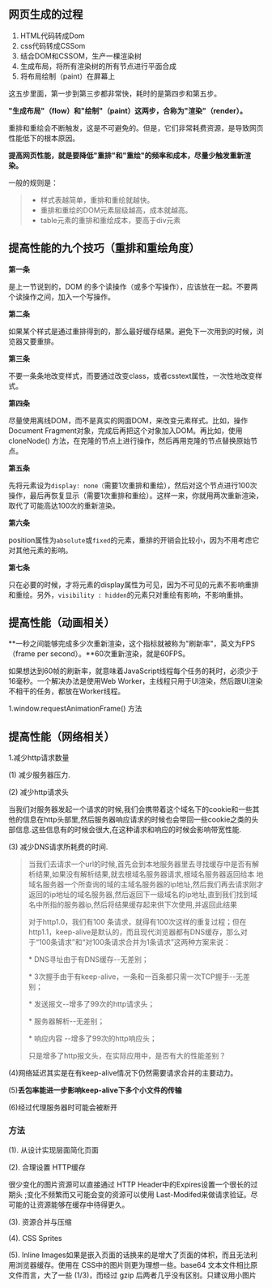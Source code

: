## 网页生成的过程

1. HTML代码转成Dom
2. css代码转成CSSom
3. 结合DOM和CSSOM，生产一棵渲染树
4. 生成布局，将所有渲染树的所有节点进行平面合成
5. 将布局绘制（paint）在屏幕上

这五步里面，第一步到第三步都非常快，耗时的是第四步和第五步。

**"生成布局"（flow）和"绘制"（paint）这两步，合称为"渲染"（render）。**

重排和重绘会不断触发，这是不可避免的。但是，它们非常耗费资源，是导致网页性能低下的根本原因。

**提高网页性能，就是要降低"重排"和"重绘"的频率和成本，尽量少触发重新渲染。**

一般的规则是：

> * 样式表越简单，重排和重绘就越快。
> * 重排和重绘的DOM元素层级越高，成本就越高。
> * table元素的重排和重绘成本，要高于div元素

## 提高性能的九个技巧（重排和重绘角度）

**第一条**

是上一节说到的，DOM 的多个读操作（或多个写操作），应该放在一起。不要两个读操作之间，加入一个写操作。

**第二条**

如果某个样式是通过重排得到的，那么最好缓存结果。避免下一次用到的时候，浏览器又要重排。

**第三条**

不要一条条地改变样式，而要通过改变class，或者csstext属性，一次性地改变样式。

**第四条**

尽量使用离线DOM，而不是真实的网面DOM，来改变元素样式。比如，操作Document Fragment对象，完成后再把这个对象加入DOM。再比如，使用 cloneNode\(\) 方法，在克隆的节点上进行操作，然后再用克隆的节点替换原始节点。

**第五条**

先将元素设为`display: none（`需要1次重排和重绘），然后对这个节点进行100次操作，最后再恢复显示（需要1次重排和重绘）。这样一来，你就用两次重新渲染，取代了可能高达100次的重新渲染。

**第六条**

position属性为`absolute`或`fixed`的元素，重排的开销会比较小，因为不用考虑它对其他元素的影响。

**第七条**

只在必要的时候，才将元素的display属性为可见，因为不可见的元素不影响重排和重绘。另外，`visibility : hidden`的元素只对重绘有影响，不影响重排。

## 提高性能（动画相关）

**一秒之间能够完成多少次重新渲染，这个指标就被称为"刷新率"，英文为FPS（frame per second）。**60次重新渲染，就是60FPS。

如果想达到60帧的刷新率，就意味着JavaScript线程每个任务的耗时，必须少于16毫秒。一个解决办法是使用Web Worker，主线程只用于UI渲染，然后跟UI渲染不相干的任务，都放在Worker线程。

1.window.requestAnimationFrame\(\) 方法

## 提高性能（网络相关）

1.减少http请求数量

\(1\)   减少服务器压力.

\(2\)   减少http请求头

当我们对服务器发起一个请求的时候,我们会携带着这个域名下的cookie和一些其他的信息在http头部里,然后服务器响应请求的时候也会带回一些cookie之类的头部信息.这些信息有的时候会很大,在这种请求和响应的时候会影响带宽性能.

\(3\)   减少DNS请求所耗费的时间.

> 当我们去请求一个url的时候,首先会到本地服务器里去寻找缓存中是否有解析结果,如果没有解析结果,就去根域名服务器请求,根域名服务器返回给本 地域名服务器一个所查询的域的主域名服务器的ip地址,然后我们再去请求刚才返回的ip地址的域名服务器,然后返回下一级域名的ip地址,直到我们找到域 名中所指的服务器ip,然后将结果缓存起来供下次使用,并返回此结果
>
> 对于http1.0，我们有100 条请求，就得有100次这样的重复过程；但在http1.1，keep-alive是默认的，而且现代浏览器都有DNS缓存，那么对于“100条请求”和“对100条请求合并为1条请求”这两种方案来说：
>
> \* DNS寻址由于有DNS缓存--无差别；
>
> \* 3次握手由于有keep-alive，一条和一百条都只需一次TCP握手--无差别；
>
> \* 发送报文--增多了99次的http请求头；
>
> \* 服务器解析--无差别；
>
> \* 响应内容 --增多了99次的http响应头；
>
> 只是增多了http报文头，在实际应用中，是否有大的性能差别？

\(4\)网络延迟其实是在有keep-alive情况下仍然需要请求合并的主要动力。

\(5\)**丢包率能进一步影响keep-alive下多个小文件的传输**

\(6\)经过代理服务器时可能会被断开

### 方法

\(1\). 从设计实现层面简化页面

\(2\). 合理设置 HTTP缓存

很少变化的图片资源可以直接通过 HTTP Header中的Expires设置一个很长的过期头 ;变化不频繁而又可能会变的资源可以使用 Last-Modifed来做请求验证。尽可能的让资源能够在缓存中待得更久。

\(3\). 资源合并与压缩

\(4\). CSS Sprites

\(5\). Inline Images如果是嵌入页面的话换来的是增大了页面的体积，而且无法利用浏览器缓存。使用在 CSS中的图片则更为理想一些。base64 文本文件相比原文件而言，大了一些 \(1/3\)，而经过 gzip 后两者几乎没有区别。只建议用小图片

